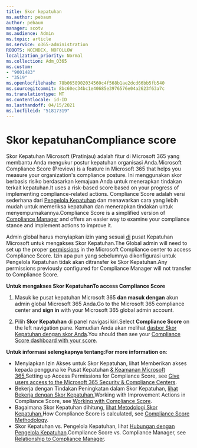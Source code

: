 ```yaml
---
title: Skor kepatuhan
ms.author: pebaum
author: pebaum
manager: scotv
ms.audience: Admin
ms.topic: article
ms.service: o365-administration
ROBOTS: NOINDEX, NOFOLLOW
localization_priority: Normal
ms.collection: Adm_O365
ms.custom:
- "9001483"
- "3519"
ms.openlocfilehash: 78b0658902034560c4f568b1ae2dcd66bb5fb540
ms.sourcegitcommit: 8bc60ec34bc1e40685e3976576e04a2623f63a7c
ms.translationtype: MT
ms.contentlocale: id-ID
ms.lasthandoff: 04/15/2021
ms.locfileid: "51817319"
---
```

# <a name="compliance-score"></a><span data-ttu-id="f3846-102">Skor kepatuhan</span><span class="sxs-lookup"><span data-stu-id="f3846-102">Compliance score</span></span>

<span data-ttu-id="f3846-103">Skor Kepatuhan Microsoft (Pratinjau) adalah fitur di Microsoft 365 yang membantu Anda mengukur postur kepatuhan organisasi Anda.</span><span class="sxs-lookup"><span data-stu-id="f3846-103">Microsoft Compliance Score (Preview) is a feature in Microsoft 365 that helps you measure your organization's compliance posture.</span></span> <span data-ttu-id="f3846-104">Ini menggunakan skor berbasis risiko berdasarkan kemajuan Anda untuk menerapkan tindakan terkait kepatuhan.</span><span class="sxs-lookup"><span data-stu-id="f3846-104">It uses a risk-based score based on your progress of implementing compliance-related actions.</span></span>   <span data-ttu-id="f3846-105">Compliance Score adalah versi sederhana dari [Pengelola Kepatuhan](https://docs.microsoft.com/microsoft-365/compliance/compliance-manager-overview) dan menawarkan cara yang lebih mudah untuk memeriksa kepatuhan dan menerapkan tindakan untuk menyempurnakannya.</span><span class="sxs-lookup"><span data-stu-id="f3846-105">Compliance Score is a simplified version of [Compliance Manager](https://docs.microsoft.com/microsoft-365/compliance/compliance-manager-overview) and offers an easier way to examine your compliance stance and implement actions to improve it.</span></span> 

<span data-ttu-id="f3846-106">Admin global harus menyiapkan izin yang sesuai [di](https://docs.microsoft.com/microsoft-365/security/office-365-security/permissions-in-the-security-and-compliance-center) pusat Kepatuhan Microsoft untuk mengakses Skor Kepatuhan.</span><span class="sxs-lookup"><span data-stu-id="f3846-106">The Global admin will need to set up the proper [permissions](https://docs.microsoft.com/microsoft-365/security/office-365-security/permissions-in-the-security-and-compliance-center) in the Microsoft Compliance center to access Compliance Score.</span></span>  <span data-ttu-id="f3846-107">Izin apa pun yang sebelumnya dikonfigurasi untuk Pengelola Kepatuhan tidak akan ditransfer ke Skor Kepatuhan.</span><span class="sxs-lookup"><span data-stu-id="f3846-107">Any permissions previously configured for Compliance Manager will not transfer to Compliance Score.</span></span>

<span data-ttu-id="f3846-108">**Untuk mengakses Skor Kepatuhan**</span><span class="sxs-lookup"><span data-stu-id="f3846-108">**To access Compliance Score**</span></span>

1. <span data-ttu-id="f3846-109">Masuk ke pusat kepatuhan Microsoft 365 **dan masuk dengan** akun admin global Microsoft 365 Anda.</span><span class="sxs-lookup"><span data-stu-id="f3846-109">Go to the Microsoft 365 compliance center and **sign in** with your Microsoft 365 global admin account.</span></span>

2. <span data-ttu-id="f3846-110">Pilih **Skor Kepatuhan** di panel navigasi kiri.</span><span class="sxs-lookup"><span data-stu-id="f3846-110">Select **Compliance Score** on the left navigation pane.</span></span> <span data-ttu-id="f3846-111">Kemudian Anda akan melihat [dasbor Skor Kepatuhan dengan skor Anda](https://docs.microsoft.com/microsoft-365/compliance/compliance-score-setup#understand-the-compliance-score-dashboard).</span><span class="sxs-lookup"><span data-stu-id="f3846-111">You should then see your [Compliance Score dashboard with your score](https://docs.microsoft.com/microsoft-365/compliance/compliance-score-setup#understand-the-compliance-score-dashboard).</span></span>
 

<span data-ttu-id="f3846-112">**Untuk informasi selengkapnya tentang:**</span><span class="sxs-lookup"><span data-stu-id="f3846-112">**For more information on**:</span></span>

- <span data-ttu-id="f3846-113">Menyiapkan Izin Akses untuk Skor Kepatuhan, lihat Memberikan akses kepada pengguna ke Pusat Kepatuhan [& Keamanan Microsoft 365.](https://docs.microsoft.com/microsoft-365/security/office-365-security/grant-access-to-the-security-and-compliance-center)</span><span class="sxs-lookup"><span data-stu-id="f3846-113">Setting up Access Permissions for Compliance Score, see [Give users access to the Microsoft 365 Security & Compliance Centers](https://docs.microsoft.com/microsoft-365/security/office-365-security/grant-access-to-the-security-and-compliance-center).</span></span>
- <span data-ttu-id="f3846-114">Bekerja dengan Tindakan Peningkatan dalam Skor Kepatuhan, [lihat Bekerja dengan Skor Kepatuhan.](https://docs.microsoft.com/microsoft-365/compliance/working-with-compliance-score)</span><span class="sxs-lookup"><span data-stu-id="f3846-114">Working with Improvement Actions in Compliance Score, see  [Working with Compliance Score](https://docs.microsoft.com/microsoft-365/compliance/working-with-compliance-score).</span></span>
- <span data-ttu-id="f3846-115">Bagaimana Skor Kepatuhan dihitung, [lihat Metodologi Skor Kepatuhan.](https://docs.microsoft.com/microsoft-365/compliance/compliance-score-methodology)</span><span class="sxs-lookup"><span data-stu-id="f3846-115">How Compliance Score is calculated, see [Compliance Score Methodology](https://docs.microsoft.com/microsoft-365/compliance/compliance-score-methodology).</span></span>
- <span data-ttu-id="f3846-116">Skor Kepatuhan vs. Pengelola Kepatuhan, lihat [Hubungan dengan Pengelola Kepatuhan](https://docs.microsoft.com/microsoft-365/compliance/compliance-score#relationship-to-compliance-manager).</span><span class="sxs-lookup"><span data-stu-id="f3846-116">Compliance Score vs. Compliance Manager, see [Relationship to Compliance Manager](https://docs.microsoft.com/microsoft-365/compliance/compliance-score#relationship-to-compliance-manager).</span></span>

